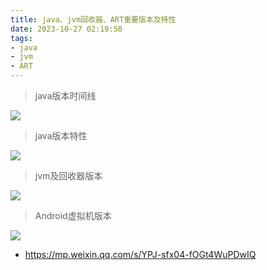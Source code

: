 ```yaml
---
title: java、jvm回收器、ART重要版本及特性
date: 2023-10-27 02:19:50
tags:
- java
- jvm
- ART
---
```


> java版本时间线

![](java_version.png)

> java版本特性

![](java_特性.png)


> jvm及回收器版本

![](gc.png)


> Android虚拟机版本

![](安卓虚拟机.png)




- <https://mp.weixin.qq.com/s/YPJ-sfx04-fOGt4WuPDwIQ>